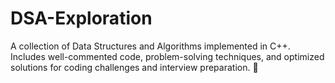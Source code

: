# DSA-Exploration
A collection of Data Structures and Algorithms implemented in C++. Includes well-commented code, problem-solving techniques, and optimized solutions for coding challenges and interview preparation. 🚀
